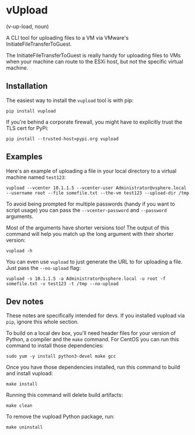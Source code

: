 # vUpload
(v-up-load, noun)

A CLI tool for uploading files to a VM via VMware's InitiateFileTransferToGuest.

The InitiateFileTransferToGuest is really handy for uploading files to VMs
when your machine can route to the ESXi host, but not the specific virtual
machine.


## Installation
The easiest way to install the ``vupload`` tool is with pip:

    pip install vupload

If you're behind a corporate firewall, you might have to explicitly trust the
TLS cert for PyPi:

    pip install --trusted-host=pypi.org vupload

## Examples
Here's an example of uploading a file in your local directory to a virtual machine
named ``test123``:

    vupload --vcenter 10.1.1.5 --vcenter-user Administrator@vsphere.local --username root --file somefile.txt --the-vm test123 --upload-dir /tmp

To avoid being prompted for multiple passwords (handy if you want to script usage)
you can pass the ``--vcenter-password`` and ``--password`` arguments.

Most of the arguments have shorter versions too! The output of this command will
help you match up the long argument with their shorter version:

    vupload -h

You can even use ``vupload`` to just generate the URL to for uploading a file.
Just pass the ``--no-upload`` flag:

    vupload -s 10.1.1.5 -a Administrator@vsphere.local -u root -f somefile.txt -v test123 -t /tmp --no-upload


## Dev notes
These notes are specifically intended for devs. If you installed vupload via
``pip``, ignore this whole section.

To build on a local dev box, you'll need header files for your version of Python,
a compiler and the ``make`` command. For CentOS you can run this command to install
those dependencies:

    sudo yum -y install python3-devel make gcc

Once you have those dependencies installed, run this command to build and install
vupload:

    make install

Running this command will delete build artifacts:

    make clean

To remove the vupload Python package, run:

    make uninstall
